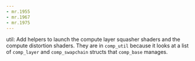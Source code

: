 ```yaml
---
- mr.1955
- mr.1967
- mr.1975
---
```

util: Add helpers to launch the compute layer squasher shaders and the compute
distortion shaders. They are in `comp_util` because it looks at a list of
`comp_layer` and `comp_swapchain` structs that `comp_base` manages.
